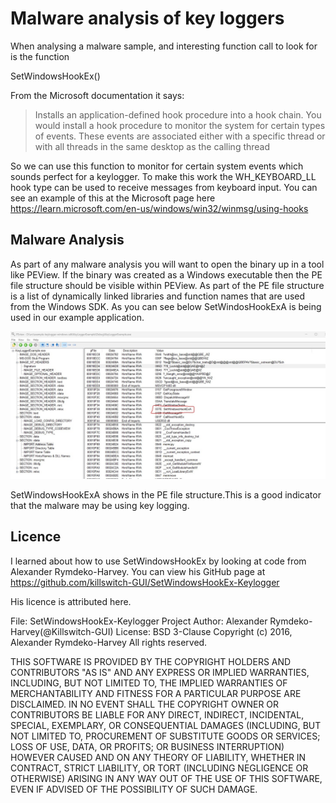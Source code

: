 # Malware analysis of key loggers

When analysing a malware sample, and interesting function call to look for is the function

SetWindowsHookEx()

From the Microsoft documentation it says:

> Installs an application-defined hook procedure into a hook chain. You would install a hook procedure to monitor the system for certain types of events. These events are associated either with a specific thread or with all threads in the same desktop as the calling thread

So we can use this function to monitor for certain system events which sounds perfect for a keylogger.
To make this work the WH_KEYBOARD_LL hook type can be used to receive messages from keyboard input. You can see an example of this at the Microsoft page here https://learn.microsoft.com/en-us/windows/win32/winmsg/using-hooks

## Malware Analysis
As part of any malware analysis you will want to open the binary up in a tool like PEView. If the binary was created as a Windows executable then the PE file structure should be visible within PEView. As part of the PE file structure is a list of dynamically linked libraries and function names that are used from the Windows SDK.
As you can see below SetWindosHookExA is being used in our example application.

![Example from PEView](/example.jpg)

SetWindowsHookExA shows in the PE file structure.This is a good indicator that the malware may be using key logging.

## Licence

I learned about how to use SetWindowsHookEx by looking at code from Alexander Rymdeko-Harvey. You can view his GitHub page at https://github.com/killswitch-GUI/SetWindowsHookEx-Keylogger

His licence is attributed here.

File: SetWindowsHookEx-Keylogger Project
Author: Alexander Rymdeko-Harvey(@Killswitch-GUI)
License: BSD 3-Clause
Copyright (c) 2016, Alexander Rymdeko-Harvey All rights reserved.

THIS SOFTWARE IS PROVIDED BY THE COPYRIGHT HOLDERS AND CONTRIBUTORS "AS IS" AND ANY EXPRESS OR IMPLIED WARRANTIES, INCLUDING, BUT NOT LIMITED TO, THE IMPLIED WARRANTIES OF MERCHANTABILITY AND FITNESS FOR A PARTICULAR PURPOSE ARE DISCLAIMED. IN NO EVENT SHALL THE COPYRIGHT OWNER OR CONTRIBUTORS BE LIABLE FOR ANY DIRECT, INDIRECT, INCIDENTAL, SPECIAL, EXEMPLARY, OR CONSEQUENTIAL DAMAGES (INCLUDING, BUT NOT LIMITED TO, PROCUREMENT OF SUBSTITUTE GOODS OR SERVICES; LOSS OF USE, DATA, OR PROFITS; OR BUSINESS INTERRUPTION) HOWEVER CAUSED AND ON ANY THEORY OF LIABILITY, WHETHER IN CONTRACT, STRICT LIABILITY, OR TORT (INCLUDING NEGLIGENCE OR OTHERWISE) ARISING IN ANY WAY OUT OF THE USE OF THIS SOFTWARE, EVEN IF ADVISED OF THE POSSIBILITY OF SUCH DAMAGE.
